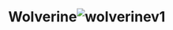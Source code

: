 # Wolverine![wolverinev1](https://user-images.githubusercontent.com/121312707/232295871-1a6332e4-aea3-4394-a4ac-d56fffc1bce6.png)
